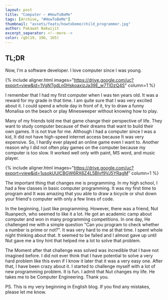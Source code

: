 ```yaml
---
layout: post
title: "Computer ― #HowToBeMe"
tags: [Archive, "#HowToBeMe"]
thumbnail: "assets/feats/howtobeme/child_programmer.jpg"
author: Pakawat Nakwijit
excerpt_separator: <!--more-->
color: rgb(19, 196, 165)
---
```


## TL;DR
Now, I'm a software developer. I love computer since I was young.
<!--more-->

{% include aligner.html images="https://drive.google.com/uc?export=view&id=1VgNTgdLn0HskoaxizJa39E_w7TIDzQ4S" column=1 %}

I remember that I had my first computer when I was ten years old. It was a reward for my grade in that time. I am quite sure that I was very excited about it. I could spend a whole day in front of it, try to draw a funny Monalisa on the beach or play Minesweeper without knowing how to play.

Many of my friends told me that game change their perspective of life. They want to study computer because of their dreams that want to build their own games. It is not true for me. Although I had a computer since I was a kid, It did not have high-speed internet access because It was very expensive. So, I hardly ever played an online game even I want to. Another reason why I did not often play games on the computer because my computer is too slow. It worked well only with paint, MS word, and music player.

{% include aligner.html images="https://drive.google.com/uc?export=view&id=1usokUUlCBGW6RX6Z4L5BIvf9VJ5YRagM" column=1 %}

The important thing that changes me is programming. In my high school, I had a few classes in basic computer programming. It was my first time to program and It was amazing that you able to draw a bicycle or shut down your friend's computer with only a few lines of code.

In the beginning, I just like programming. However, there was a friend, Nut Ruanpech, who seemed to like it a lot. He got an academic camp about computer and won in many programming competitions. In one day, He challenged me with a simple question "Can you program to check whether a number is prime or not?". It was very hard to me at that time. I spent whole night thinking about that. It seemed to be failed and I almost gave up until Nut gave me a tiny hint that helped me a lot to solve that problem.

The Moment after that challenge was solved was incredible that I have not imagined before. I did not ever think that I have potential to solve a very hard problem like this even if I know it later that it was a very easy one. After that, I have been crazy about it. I started to challenge myself with a lot of new programming problem. It is fun. I admit that Nut changes my life. He takes me to be Computer Engineering. Thank you.

PS. This is my very beginning in English blog. If you find any mistakes, please let me know.
